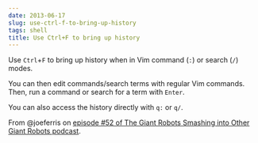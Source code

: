 ```yaml
---
date: 2013-06-17
slug: use-ctrl-f-to-bring-up-history
tags: shell
title: Use Ctrl+F to bring up history
---
```


Use `Ctrl`+`F` to bring up history
when in Vim command (`:`) or search (`/`) modes.

You can then edit commands/search terms with regular Vim commands. Then, run a command or search for a term with `Enter`.

You can also access the history directly with `q:` or `q/`.

From @joeferris on [episode #52 of The Giant Robots Smashing into Other Giant Robots podcast](http://learn.thoughtbot.com/podcast/52).

